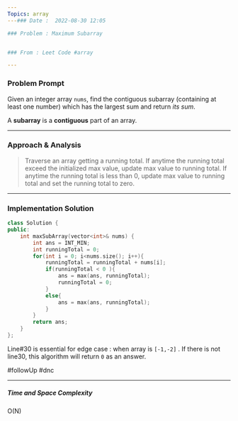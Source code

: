 ```yaml
---
Topics: array
---### Date :  2022-08-30 12:05

### Problem : Maximum Subarray


### From : Leet Code #array 

---
```

### Problem Prompt
 Given an integer array `nums`, find the contiguous subarray (containing at least one number) which has the largest sum and return _its sum_.

A **subarray** is a **contiguous** part of an array.


---
### Approach & Analysis
> Traverse an array getting a running total. If anytime the running total exceed the initialized max value, update max value to running total. If anytime the running total is less than 0, update max value to running total and set the running total to zero.

---
### Implementation Solution
```cpp
class Solution {
public:
    int maxSubArray(vector<int>& nums) {
        int ans = INT_MIN;
        int runningTotal = 0;
        for(int i = 0; i<nums.size(); i++){
            runningTotal = runningTotal + nums[i];
            if(runningTotal < 0 ){
                ans = max(ans, runningTotal);
                runningTotal = 0;
            }
            else{
                ans = max(ans, runningTotal);
            }
        }
        return ans;
    }
};
```

Line#30 is essential for edge case : when array is `[-1,-2]` . If there is not line30, this algorithm will return `0` as an answer. 

#followUp #dnc

---
##### Time and Space Complexity
O(N)


